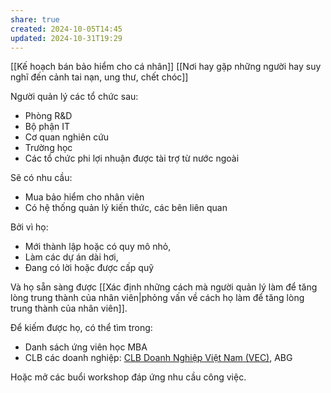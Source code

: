 ```yaml
---
share: true
created: 2024-10-05T14:45
updated: 2024-10-31T19:29
---
```

[[Kế hoạch bán bảo hiểm cho cá nhân]]
[[Nơi hay gặp những người hay suy nghĩ đến cảnh tai nạn, ung thư, chết chóc]]

Người quản lý các tổ chức sau:
- Phòng R&D
- Bộ phận IT
- Cơ quan nghiên cứu
- Trường học
- Các tổ chức phi lợi nhuận được tài trợ từ nước ngoài

Sẽ có nhu cầu:
- Mua bảo hiểm cho nhân viên
- Có hệ thống quản lý kiến thức, các bên liên quan

Bởi vì họ:
- Mới thành lập hoặc có quy mô nhỏ,
- Làm các dự án dài hơi,
- Đang có lời hoặc được cấp quỹ

Và họ sẵn sàng được [[Xác định những cách mà người quản lý làm để tăng lòng trung thành của nhân viên|phỏng vấn về cách họ làm để tăng lòng trung thành của nhân viên]].

Để kiếm được họ, có thể tìm trong:
- Danh sách ứng viên học MBA
- CLB các doanh nghiệp: [CLB Doanh Nghiệp Việt Nam (VEC)](https://clbdoanhnghiepvietnam.com/thau-hieu-nhu-cau-ho-tro-doanh-nghiep-phat-trien-ben-vung/), ABG

Hoặc mở các buổi workshop đáp ứng nhu cầu công việc.